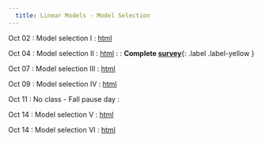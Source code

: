 ```yaml
---
  title: Linear Models - Model Selection
---
```

  
Oct 02 
: Model selection I
  : [html](https://jlacasa.github.io/stat705_fall2024/classes/day19_10022024)

Oct 04 
: Model selection II
  : [html](https://jlacasa.github.io/stat705_fall2024/classes/day20_10042024)
: []()
  : **Complete [survey](https://forms.gle/5W3AWhzrEtoysn3P6)**{: .label .label-yellow } 

Oct 07 
: Model selection III
  : [html](https://jlacasa.github.io/stat705_fall2024/classes/day21_10072024)

Oct 09 
: Model selection IV
  : [html](https://jlacasa.github.io/stat705_fall2024/classes/day22_10092024)

Oct 11 
: No class - Fall pause day 
  : []()

Oct 14 
: Model selection V
  : [html](https://jlacasa.github.io/stat705_fall2024/classes/day23_10142024)

Oct 14 
: Model selection VI
  : [html](https://jlacasa.github.io/stat705_fall2024/classes/day24_10162024)
